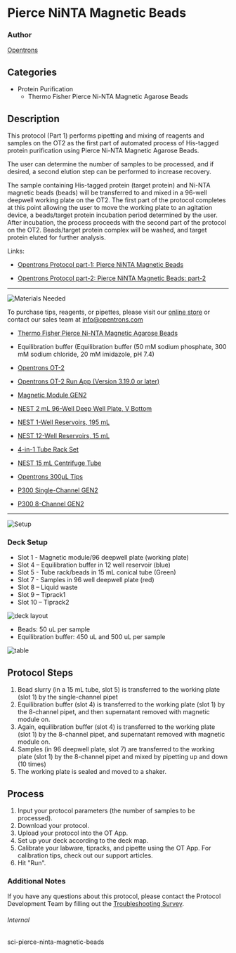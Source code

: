 # Pierce NiNTA Magnetic Beads

### Author
[Opentrons](https://opentrons.com/)

## Categories
* Protein Purification
     * Thermo Fisher Pierce Ni-NTA Magnetic Agarose Beads

## Description

This protocol (Part 1) performs pipetting and mixing of reagents and samples on the OT2 as the first part of automated process of His-tagged protein purification using Pierce Ni-NTA Magnetic Agarose Beads.

The user can determine the number of samples to be processed, and if desired, a second elution step can be performed to increase recovery.

The sample containing His-tagged protein (target protein) and Ni-NTA magnetic beads (beads) will be transferred to and mixed in a 96-well deepwell working plate on the OT2. The first part of the protocol completes at this point allowing the user to move the working plate to an agitation device, a beads/target protein incubation period determined by the user. After incubation, the process proceeds with the second part of the protocol on the OT2. Beads/target protein complex will be washed, and target protein eluted for further analysis.

Links:
* [Opentrons Protocol part-1: Pierce NiNTA Magnetic Beads](https://protocols.opentrons.com/protocol/sci-pierce-ninta-magnetic-beads)

* [Opentrons Protocol part-2: Pierce NiNTA Magnetic Beads: part-2](https://protocols.opentrons.com/protocol/sci-pierce-ninta-magnetic-beads-part-2)

---
![Materials Needed](https://s3.amazonaws.com/opentrons-protocol-library-website/custom-README-images/001-General+Headings/materials.png)

To purchase tips, reagents, or pipettes, please visit our [online store](https://shop.opentrons.com/) or contact our sales team at [info@opentrons.com](mailto:info@opentrons.com)

* [Thermo Fisher Pierce Ni-NTA Magnetic Agarose Beads](https://www.thermofisher.com/order/catalog/product/78606)
* Equilibration buffer (Equilibration buffer (50 mM sodium phosphate, 300 mM sodium chloride, 20 mM imidazole, pH 7.4)

* [Opentrons OT-2](https://shop.opentrons.com/collections/ot-2-robot/products/ot-2)
* [Opentrons OT-2 Run App (Version 3.19.0 or later)](https://opentrons.com/ot-app/)

* [Magnetic Module GEN2](https://shop.opentrons.com/collections/hardware-modules/products/magdeck)

* [NEST 2 mL 96-Well Deep Well Plate, V Bottom](https://shop.opentrons.com/nest-2-ml-96-well-deep-well-plate-v-bottom/)
* [NEST 1-Well Reservoirs, 195 mL](https://shop.opentrons.com/nest-1-well-reservoirs-195-ml/)
* [NEST 12-Well Reservoirs, 15 mL](https://shop.opentrons.com/nest-12-well-reservoirs-15-ml/)
* [4-in-1 Tube Rack Set](https://shop.opentrons.com/4-in-1-tube-rack-set/)
* [NEST 15 mL Centrifuge Tube](https://shop.opentrons.com/nest-15-ml-centrifuge-tube/)

* [Opentrons 300µL Tips](https://shop.opentrons.com/opentrons-300ul-tips-1000-refills/)

* [P300 Single-Channel GEN2](https://opentrons.com/pipettes/)
* [P300 8-Channel GEN2](https://opentrons.com/pipettes/)

---
![Setup](https://s3.amazonaws.com/opentrons-protocol-library-website/custom-README-images/001-General+Headings/Setup.png)

### Deck Setup

* Slot 1 - Magnetic module/96 deepwell plate (working plate)
* Slot 4 – Equilibration buffer in 12 well reservoir (blue)
* Slot 5 - Tube rack/beads in 15 mL conical tube (Green)
* Slot 7 - Samples in 96 well deepwell plate (red)
* Slot 8 – Liquid waste
* Slot 9 – Tiprack1
* Slot 10 – Tiprack2

![deck layout](https://opentrons-protocol-library-website.s3.amazonaws.com/custom-README-images/sci-pierce-ninta-magnetic-beads/screenshot+deck-31.png)

* Beads: 50 uL per sample
* Equilibration buffer: 450 uL and 500 uL per sample

![table](https://opentrons-protocol-library-website.s3.amazonaws.com/custom-README-images/sci-pierce-ninta-magnetic-beads/screenshot+table-31.png)


## Protocol Steps

1. Bead slurry (in a 15 mL tube, slot 5) is transferred to the working plate (slot 1) by the single-channel pipet
2. Equilibration buffer (slot 4) is transferred to the working plate (slot 1) by the 8-channel pipet, and then supernatant removed with magnetic module on.
3. Again, equilibration buffer (slot 4) is transferred to the working plate (slot 1) by the 8-channel pipet, and supernatant removed with magnetic module on.
4. Samples (in 96 deepwell plate, slot 7) are transferred to the working plate (slot 1) by the 8-channel pipet and mixed by pipetting up and down (10 times)
5. The working plate is sealed and moved to a shaker.


## Process
1. Input your protocol parameters (the number of samples to be processed).
2. Download your protocol.
3. Upload your protocol into the OT App.
4. Set up your deck according to the deck map.
5. Calibrate your labware, tipracks, and pipette using the OT App. For calibration tips, check out our support articles.
6. Hit "Run".


### Additional Notes
If you have any questions about this protocol, please contact the Protocol Development Team by filling out the [Troubleshooting Survey](https://protocol-troubleshooting.paperform.co/).

###### Internal
sci-pierce-ninta-magnetic-beads

